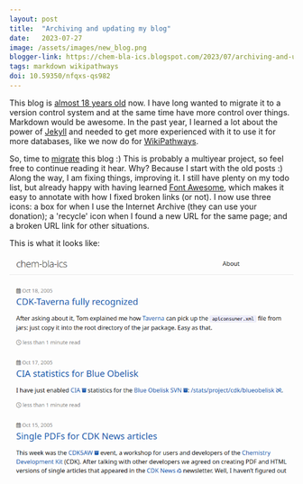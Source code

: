 ```yaml
---
layout: post
title:  "Archiving and updating my blog"
date:   2023-07-27
image: /assets/images/new_blog.png
blogger-link: https://chem-bla-ics.blogspot.com/2023/07/archiving-and-updating-my-blog.html
tags: markdown wikipathways
doi: 10.59350/nfqxs-qs982
---
```


This blog is [almost 18 years old](https://chem-bla-ics.blogspot.com/2005/10/chem-bla-ics.html) now. I have long wanted
to migrate it to a version control system and at the same time have more control over things. Markdown would be awesome.
In the past year, I learned a lot about the power of [Jekyll](https://github.com/jekyll/minima) and needed to get more
experienced with it to use it for more databases, like we now do for [WikiPathways](https://wikipathways.org/).

So, time to [migrate](https://egonw.github.io/blog/) this blog :) This is probably a multiyear project, so feel free to continue
reading it hear. Why? Because I start with the old posts :) Along the way, I am fixing things, improving it. I still
have plenty on my todo list, but already happy with having learned [Font Awesome](https://fontawesome.com/), which makes
it easy to annotate with how I fixed broken links (or not). I now use three icons: a box for when I use the
Internet Archive (they can use your donation); a 'recycle' icon when I found a new URL for the same page; and a
broken URL link for other situations.

This is what it looks like:

![Screenshot of the landing page of the new blog platform.](/assets/images/new_blog.png)
